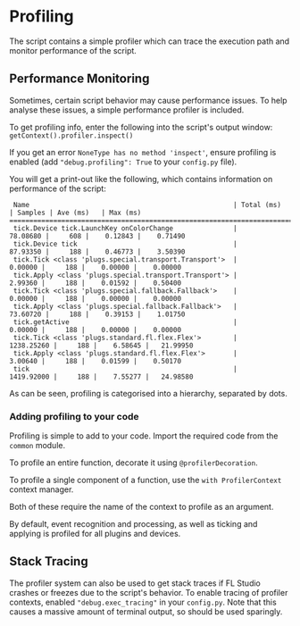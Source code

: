 
# Profiling

The script contains a simple profiler which can trace the execution path and
monitor performance of the script.

## Performance Monitoring

Sometimes, certain script behavior may cause performance issues. To help
analyse these issues, a simple performance profiler is included.

To get profiling info, enter the following into the script's output window:
`getContext().profiler.inspect()`

If you get an error `NoneType has no method 'inspect'`, ensure profiling is
enabled (add `"debug.profiling": True` to your `config.py` file).

You will get a print-out like the following, which contains information on
performance of the script:

```
 Name                                                   | Total (ms)     | Samples | Ave (ms)   | Max (ms)
==========================================================================================================
 tick.Device tick.LaunchKey onColorChange               |       78.08680 |     608 |    0.12843 |    0.71490
 tick.Device tick                                       |       87.93350 |     188 |    0.46773 |    3.50390
 tick.Tick <class 'plugs.special.transport.Transport'>  |        0.00000 |     188 |    0.00000 |    0.00000
 tick.Apply <class 'plugs.special.transport.Transport'> |        2.99360 |     188 |    0.01592 |    0.50400
 tick.Tick <class 'plugs.special.fallback.Fallback'>    |        0.00000 |     188 |    0.00000 |    0.00000
 tick.Apply <class 'plugs.special.fallback.Fallback'>   |       73.60720 |     188 |    0.39153 |    1.01750
 tick.getActive                                         |        0.00000 |     188 |    0.00000 |    0.00000
 tick.Tick <class 'plugs.standard.fl.flex.Flex'>        |     1238.25260 |     188 |    6.58645 |   21.99950
 tick.Apply <class 'plugs.standard.fl.flex.Flex'>       |        3.00640 |     188 |    0.01599 |    0.50170
 tick                                                   |     1419.92000 |     188 |    7.55277 |   24.98580
```

As can be seen, profiling is categorised into a hierarchy, separated by dots.

### Adding profiling to your code

Profiling is simple to add to your code. Import the required code from
the `common` module.

To profile an entire function, decorate it using `@profilerDecoration`.

To profile a single component of a function, use the `with ProfilerContext`
context manager.

Both of these require the name of the context to profile as an argument.

By default, event recognition and processing, as well as ticking and applying is
profiled for all plugins and devices.

## Stack Tracing

The profiler system can also be used to get stack traces if FL Studio crashes
or freezes due to the script's behavior. To enable tracing of profiler
contexts, enabled `"debug.exec_tracing"` in your `config.py`. Note that this
causes a massive amount of terminal output, so should be used sparingly.
